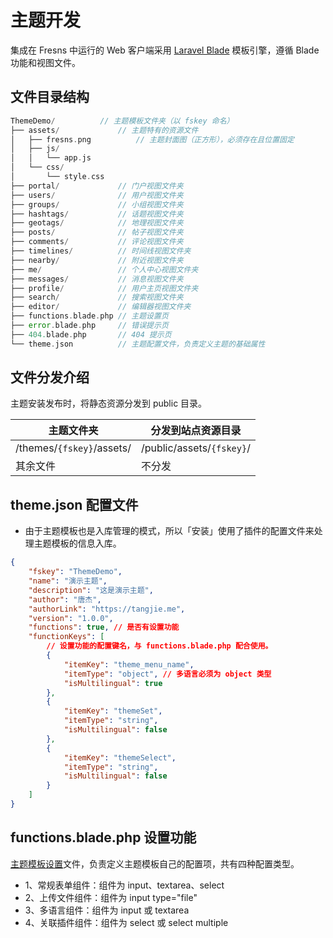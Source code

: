 # 主题开发

集成在 Fresns 中运行的 Web 客户端采用 [Laravel Blade](https://laravel.com/docs/10.x/blade) 模板引擎，遵循 Blade 功能和视图文件。

## 文件目录结构

```php
ThemeDemo/          // 主题模板文件夹（以 fskey 命名）
├── assets/             // 主题特有的资源文件
│   ├── fresns.png          // 主题封面图（正方形），必须存在且位置固定
│   ├── js/
│   │   └── app.js
│   └── css/
│       └── style.css
├── portal/             // 门户视图文件夹
├── users/              // 用户视图文件夹
├── groups/             // 小组视图文件夹
├── hashtags/           // 话题视图文件夹
├── geotags/            // 地理视图文件夹
├── posts/              // 帖子视图文件夹
├── comments/           // 评论视图文件夹
├── timelines/          // 时间线视图文件夹
├── nearby/             // 附近视图文件夹
├── me/                 // 个人中心视图文件夹
├── messages/           // 消息视图文件夹
├── profile/            // 用户主页视图文件夹
├── search/             // 搜索视图文件夹
├── editor/             // 编辑器视图文件夹
├── functions.blade.php // 主题设置页
├── error.blade.php     // 错误提示页
├── 404.blade.php       // 404 提示页
└── theme.json          // 主题配置文件，负责定义主题的基础属性
```

## 文件分发介绍

主题安装发布时，将静态资源分发到 public 目录。

| 主题文件夹 | 分发到站点资源目录 |
| --- | --- |
| /themes/`{fskey}`/assets/ | /public/assets/`{fskey}`/ |
| 其余文件 | 不分发 |

## theme.json 配置文件

- 由于主题模板也是入库管理的模式，所以「安装」使用了插件的配置文件来处理主题模板的信息入库。

```json
{
    "fskey": "ThemeDemo",
    "name": "演示主题",
    "description": "这是演示主题",
    "author": "唐杰",
    "authorLink": "https://tangjie.me",
    "version": "1.0.0",
    "functions": true, // 是否有设置功能
    "functionKeys": [
        // 设置功能的配置键名，与 functions.blade.php 配合使用。
        {
            "itemKey": "theme_menu_name",
            "itemType": "object", // 多语言必须为 object 类型
            "isMultilingual": true
        },
        {
            "itemKey": "themeSet",
            "itemType": "string",
            "isMultilingual": false
        },
        {
            "itemKey": "themeSelect",
            "itemType": "string",
            "isMultilingual": false
        }
    ]
}
```

## functions.blade.php 设置功能

[主题模板设置](functions.md)文件，负责定义主题模板自己的配置项，共有四种配置类型。

- 1、常规表单组件：组件为 input、textarea、select
- 2、上传文件组件：组件为 input type="file"
- 3、多语言组件：组件为 input 或 textarea
- 4、关联插件组件：组件为 select 或 select multiple
